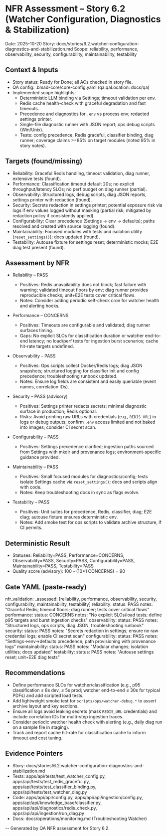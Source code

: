 # NFR Assessment – Story 6.2 (Watcher Configuration, Diagnostics & Stabilization)

Date: 2025-10-20
Story: docs/stories/6.2.watcher-configuration-diagnostics-and-stabilization.md
Scope: reliability, performance, observability, security, configurability, maintainability, testability

## Context & Inputs
- Story status: Ready for Done; all ACs checked in story file.
- QA config: .bmad-core/core-config.yaml (qa.qaLocation: docs/qa)
- Implemented scope highlights:
  - Deterministic LLM binding via Settings; timeout validation per env.
  - Redis cache health-check with graceful degradation and fast timeouts.
  - Precedence and diagnostics for `.env` vs process env; redacted settings printer.
  - Single-file diagnostic runner with JSON report; ops debug scripts (Win/Unix).
  - Tests: config precedence, Redis graceful, classifier binding, diag runner; coverage claims >=85% on target modules (noted 95% in story notes).

## Targets (found/missing)
- Reliability: Graceful Redis handling, timeout validation, diag runner, extensive tests (found).
- Performance: Classification timeout default 20s; no explicit throughput/latency SLOs; no perf budget on diag runner (partial).
- Observability: Structured logs, debug scripts, diag JSON reports, settings printer with redaction (found).
- Security: Secrets redaction in settings printer; potential exposure risk via logs if env values logged without masking (partial risk; mitigated by redaction policy if consistently applied).
- Configurability: Clear precedence (Settings → env → defaults); paths resolved and created with source logging (found).
- Maintainability: Focused modules with tests and isolation utility (`reset_settings()`); docs updated (found).
- Testability: Autouse fixture for settings reset; deterministic mocks; E2E diag test present (found).

## Assessment by NFR
- Reliability – PASS
  - Positives: Redis unavailability does not block; fast failure with warning; validated timeout floors by env; diag runner provides reproducible checks; unit+E2E tests cover critical flows.
  - Notes: Consider adding periodic self-check cron for watcher health and alerting hooks.

- Performance – CONCERNS
  - Positives: Timeouts are configurable and validated; diag runner surfaces timing.
  - Gaps: No explicit SLOs for classification duration or watcher end-to-end latency; no load/perf tests for ingestion burst scenarios; cache hit-rate targets undefined.

- Observability – PASS
  - Positives: Ops scripts collect Docker/Redis logs; diag JSON snapshots; structured logging for classifier init and config precedence; troubleshooting runbook updated.
  - Notes: Ensure log fields are consistent and easily queriable (event names, correlation IDs).

- Security – PASS (advisory)
  - Positives: Settings printer redacts secrets; minimal diagnostic surface in production; Redis optional.
  - Risks: Avoid printing raw URLs with credentials (e.g., `REDIS_URL`) in logs or debug outputs; confirm `.env` access limited and not baked into images; consider CI secret scan.

- Configurability – PASS
  - Positives: Settings precedence clarified; ingestion paths sourced from Settings with mkdir and provenance logs; environment-specific guidance provided.

- Maintainability – PASS
  - Positives: Small focused modules for diagnostics/config; tests isolate Settings cache via `reset_settings()`; docs and scripts align with code.
  - Notes: Keep troubleshooting docs in sync as flags evolve.

- Testability – PASS
  - Positives: Unit suites for precedence, Redis, classifier, diag; E2E diag; autouse fixture ensures deterministic env.
  - Notes: Add smoke test for ops scripts to validate archive structure, if CI permits.

## Deterministic Result
- Statuses: Reliability=PASS, Performance=CONCERNS, Observability=PASS, Security=PASS, Configurability=PASS, Maintainability=PASS, Testability=PASS
- Quality score (advisory): 100 - (10*1 CONCERNS) = 90

## Gate YAML (paste‑ready)
nfr_validation:
  _assessed: [reliability, performance, observability, security, configurability, maintainability, testability]
  reliability:
    status: PASS
    notes: "Graceful Redis; timeout floors; diag runner; tests cover critical flows"
  performance:
    status: CONCERNS
    notes: "No explicit SLOs/load tests; define p95 targets and burst ingestion checks"
  observability:
    status: PASS
    notes: "Structured logs, ops scripts, diag JSON, troubleshooting runbook"
  security:
    status: PASS
    notes: "Secrets redaction in settings; ensure no raw credential logs; enable CI secret scan"
  configurability:
    status: PASS
    notes: "Settings→env→defaults precedence; path provisioning with provenance logs"
  maintainability:
    status: PASS
    notes: "Modular changes; isolation utilities; docs updated"
  testability:
    status: PASS
    notes: "Autouse settings reset; unit+E2E diag tests"

## Recommendations
- Define performance SLOs for watcher/classification (e.g., p95 classification ≤ 8s dev, ≤ 5s prod; watcher end-to-end ≤ 30s for typical PDFs) and add scripted load tests.
- Add lightweight smoke test for `scripts/ops/watcher-debug.*` to assert archive layout and key sections.
- Ensure all logs avoid leaking secrets (mask `REDIS_URL` credentials) and include correlation IDs for multi-step ingestion traces.
- Consider periodic watcher health check with alerting (e.g., daily diag run on a sample file in staging).
- Track and report cache hit-rate for classification cache to inform timeout and cost tuning.

## Evidence Pointers
- Story: docs/stories/6.2.watcher-configuration-diagnostics-and-stabilization.md
- Tests: apps/api/tests/test_watcher_config.py, apps/api/tests/test_redis_graceful.py, apps/api/tests/test_classifier_binding.py, apps/api/tests/test_watcher_diag.py
- Code: apps/api/api/config.py, apps/api/api/ingestion/config.py, apps/api/api/knowledge_base/classifier.py, apps/api/api/diagnostics/redis_check.py, apps/api/api/ingestion/run_diag.py
- Docs: docs/operations/monitoring.md (Troubleshooting Watcher)

--
Generated by QA NFR assessment for Story 6.2.


